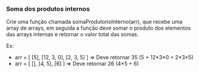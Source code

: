 ### Soma dos produtos internos ###

Crie uma função chamada somaProdutorioInterno(arr), que recebe uma array de arrays, em seguida a função deve somar o produto dos elementos das arrays internas e retornar o valor total das somas.

Ex:

* arr = [ [5], [12, 3, 0], [2, 3, 5] ] =\> Deve retornar 35 (5 + 12\*3\*0 + 2\*3\*5)
* arr = [ [], [4, 5], [6] ] =\> Deve retornar 26 (4\*5 + 6)